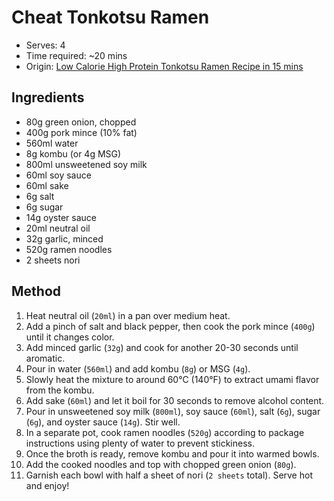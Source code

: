 # Cheat Tonkotsu Ramen  
* Serves: 4  
* Time required: ~20 mins  
* Origin: [Low Calorie High Protein Tonkotsu Ramen Recipe in 15 mins](https://www.youtube.com/watch?v=5npRneiX0WQ)  

## Ingredients  
* 80g green onion, chopped  
* 400g pork mince (10% fat)  
* 560ml water  
* 8g kombu (or 4g MSG)  
* 800ml unsweetened soy milk  
* 60ml soy sauce  
* 60ml sake  
* 6g salt  
* 6g sugar  
* 14g oyster sauce  
* 20ml neutral oil  
* 32g garlic, minced  
* 520g ramen noodles  
* 2 sheets nori  

## Method  
1. Heat neutral oil (`20ml`) in a pan over medium heat.  
2. Add a pinch of salt and black pepper, then cook the pork mince (`400g`) until it changes color.  
3. Add minced garlic (`32g`) and cook for another 20-30 seconds until aromatic.  
4. Pour in water (`560ml`) and add kombu (`8g`) or MSG (`4g`).  
5. Slowly heat the mixture to around 60°C (140°F) to extract umami flavor from the kombu.  
6. Add sake (`60ml`) and let it boil for 30 seconds to remove alcohol content.  
7. Pour in unsweetened soy milk (`800ml`), soy sauce (`60ml`), salt (`6g`), sugar (`6g`), and oyster sauce (`14g`). Stir well.  
8. In a separate pot, cook ramen noodles (`520g`) according to package instructions using plenty of water to prevent stickiness.  
9. Once the broth is ready, remove kombu and pour it into warmed bowls.  
10. Add the cooked noodles and top with chopped green onion (`80g`).  
11. Garnish each bowl with half a sheet of nori (`2 sheets` total). Serve hot and enjoy!
